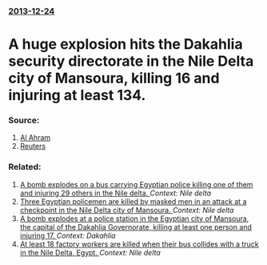 ### [2013-12-24](/news/2013/12/24/index.md)

# A huge explosion hits the Dakahlia security directorate in the Nile Delta city of Mansoura, killing 16 and injuring at least 134. 




### Source:

1. [Al Ahram](http://english.ahram.org.eg/NewsContent/1/64/89902/Egypt/Politics-/UPDATE--At-least--dead,--injured-in-Egypts-Mansour.aspx)
2. [Reuters](http://www.reuters.com/article/2013/12/24/us-egypt-explosion-idUSBRE9BM0W420131224)

### Related:

1. [A bomb explodes on a bus carrying Egyptian police killing one of them and injuring 29 others in the Nile delta. ](/news/2015/08/24/a-bomb-explodes-on-a-bus-carrying-egyptian-police-killing-one-of-them-and-injuring-29-others-in-the-nile-delta.md) _Context: Nile delta_
2. [Three Egyptian policemen are killed by masked men in an attack at a checkpoint in the Nile Delta city of Mansoura. ](/news/2013/10/28/three-egyptian-policemen-are-killed-by-masked-men-in-an-attack-at-a-checkpoint-in-the-nile-delta-city-of-mansoura.md) _Context: Nile delta_
3. [A bomb explodes at a police station in the Egyptian city of Mansoura, the capital of the Dakahlia Governorate, killing at least one person and injuring 17. ](/news/2013/07/24/a-bomb-explodes-at-a-police-station-in-the-egyptian-city-of-mansoura-the-capital-of-the-dakahlia-governorate-killing-at-least-one-person-a.md) _Context: Dakahlia_
4. [ At least 18 factory workers are killed when their bus collides with a truck in the Nile Delta, Egypt. ](/news/2009/06/8/at-least-18-factory-workers-are-killed-when-their-bus-collides-with-a-truck-in-the-nile-delta-egypt.md) _Context: Nile delta_
